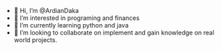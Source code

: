 - 👋 Hi, I’m @ArdianDaka
- 👀 I’m interested in programing and finances 
- 🌱 I’m currently learning python and java
- 💞️ I’m looking to collaborate on implement and gain knowledge on real world projects.
<!---
- 📫 How to reach me daka_ardiani@hotmail.com
--->
<!---
ArdianDaka/ArdianDaka is a ✨ special ✨ repository because its `README.md` (this file) appears on your GitHub profile.
You can click the Preview link to take a look at your changes.
--->
